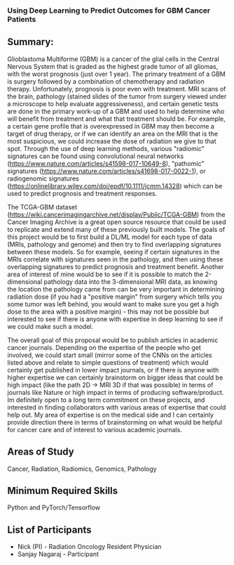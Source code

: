 ### Using Deep Learning to Predict Outcomes for GBM Cancer Patients

## Summary:
Glioblastoma Multiforme (GBM) is a cancer of the glial cells in the Central Nervous System that is graded as the highest grade tumor of all gliomas, with the worst prognosis (just over 1 year). The primary treatment of a GBM is surgery followed by a combination of chemotherapy and radiation therapy. Unfortunately, prognosis is poor even with treatment. MRI scans of the brain, pathology (stained slides of the tumor from surgery viewed under a microscope to help evaluate aggressiveness), and certain genetic tests are done in the primary work-up of a GBM and used to help determine who will benefit from treatment and what that treatment should be. For example, a certain gene profile that is overexpressed in GBM may then become a target of drug therapy, or if we can identify an area on the MRI that is the most suspicious, we could increase the dose of radiation we give to that spot. Through the use of deep learning methods, various "radiomic" signatures can be found using convolutional neural networks (https://www.nature.com/articles/s41598-017-10649-8), "pathomic" signatures (https://www.nature.com/articles/s41698-017-0022-1), or radiogenomic signatures (https://onlinelibrary.wiley.com/doi/epdf/10.1111/jcmm.14328) which can be used to predict prognosis and treatment responses. 

The TCGA-GBM dataset (https://wiki.cancerimagingarchive.net/display/Public/TCGA-GBM) from the Cancer Imaging Archive is a great open source resource that could be used to replicate and extend many of these previously built models. The goals of this project would be to first build a DL/ML model for each type of data (MRIs, pathology and genome) and then try to find overlapping signatures between these models. So for example, seeing if certain signatures in the MRIs correlate with signatures seen in the pathology, and then using these overlapping signatures to predict prognosis and treatment benefit. Another area of interest of mine would be to see if it is possible to match the 2-dimensional pathology data into the 3-dimensional MRI data, as knowing the location the pathology came from can be very important in determining radiation dose (if you had a "positive margin" from surgery which tells you some tumor was left behind, you would want to make sure you get a high dose to the area with a positive margin) - this may not be possible but interested to see if there is anyone with expertise in deep learning to see if we could make such a model.

The overall goal of this proposal would be to publish articles in academic cancer journals. Depending on the expertise of the people who get involved, we could start small (mirror some of the CNNs on the articles listed above and relate to simple questions of treatment) which would certainly get published in lower impact journals, or if there is anyone with higher expertise we can certainly brainstorm on bigger ideas that could be high impact (like the path 2D -> MRI 3D if that was possible) in terms of journals like Nature or high impact in terms of producing software/product. Im definitely open to a long term commitment on these projects, and interested in finding collaborators with various areas of expertise that could help out. My area of expertise is on the medical side and I can certainly provide direction there in terms of brainstorming on what would be helpful for cancer care and of interest to various academic journals.

## Areas of Study
Cancer, Radiation, Radiomics, Genomics, Pathology

## Minimum Required Skills
Python and PyTorch/Tensorflow

## List of Participants
- Nick (PI) - Radiation Oncology Resident Physician
- Sanjay Nagaraj - Participant

